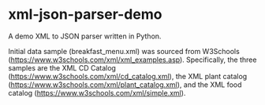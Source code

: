 # xml-json-parser-demo
A demo XML to JSON parser written in Python.

Initial data sample (breakfast_menu.xml) was sourced from W3Schools (https://www.w3schools.com/xml/xml_examples.asp). Specifically, the three samples are the XML CD Catalog (https://www.w3schools.com/xml/cd_catalog.xml), the XML plant catalog (https://www.w3schools.com/xml/plant_catalog.xml), and the XML food catalog (https://www.w3schools.com/xml/simple.xml).